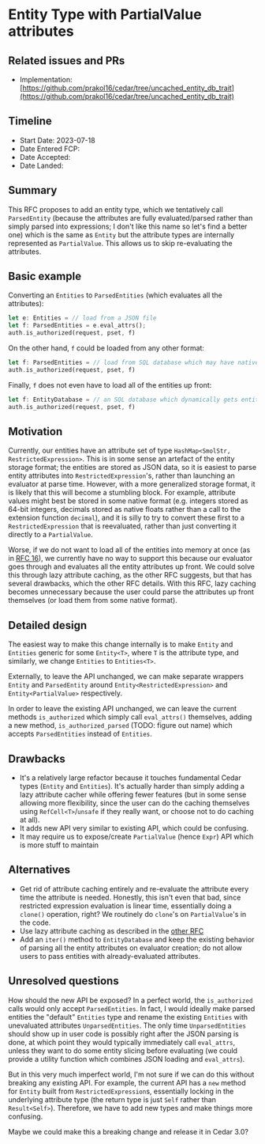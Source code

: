 # Entity Type with PartialValue attributes 

## Related issues and PRs

- Implementation: [https://github.com/prakol16/cedar/tree/uncached_entity_db_trait](https://github.com/prakol16/cedar/tree/uncached_entity_db_trait)

## Timeline

- Start Date: 2023-07-18
- Date Entered FCP:
- Date Accepted:
- Date Landed:

## Summary

This RFC proposes to add an entity type, which we tentatively call `ParsedEntity` (because the attributes are fully evaluated/parsed rather than simply parsed into
expressions; I don't like this name so let's find a better one) which is the same as `Entity` but the attribute types are internally represented as `PartialValue`. This allows
us to skip re-evaluating the attributes.

## Basic example

Converting an `Entities` to `ParsedEntities` (which evaluates all the attributes):

```rust
let e: Entities = // load from a JSON file
let f: ParsedEntities = e.eval_attrs();
auth.is_authorized(request, pset, f)
```

On the other hand, `f` could be loaded from any other format:

```rust
let f: ParsedEntities = // load from SQL database which may have native representations for some attribute types
auth.is_authorized(request, pset, f)
```

Finally, `f` does not even have to load all of the entities up front:

```rust
let f: EntityDatabase = // an SQL database which dynamically gets entities when they are needed
auth.is_authorized(request, pset, f)
```

## Motivation

Currently, our entities have an attribute set of type `HashMap<SmolStr, RestrictedExpression>`. This is in some sense an artefact of the entity storage format; the entities
are stored as JSON data, so it is easiest to parse entity attributes into `RestrictedExpression`'s, rather than launching an evaluator at parse time. However, with a 
more generalized storage format, it is likely that this will become a stumbling block. For example, attribute values might best be stored in some native format (e.g.
integers stored as 64-bit integers, decimals stored as native floats rather than a call to the extension function `decimal`), and it is silly to try to convert these first to
a `RestrictedExpression` that is reevaluated, rather than just converting it directly to a `PartialValue`.

Worse, if we do not want to load all of the entities into memory at once (as in [RFC 16](https://github.com/cedar-policy/rfcs/pull/16)), we currently have no way to support this because our evaluator goes through and evaluates all the
entity attributes up front. We could solve this through lazy attribute caching, as the other RFC suggests, but that has several drawbacks, which the other RFC details.
With this RFC, lazy caching becomes unnecessary because the user could parse the attributes up front themselves (or load them from some native format).

## Detailed design

The easiest way to make this change internally is to make `Entity` and `Entities` generic for some `Entity<T>`, where `T` is the attribute type, and similarly, we change
`Entities` to `Entities<T>`.

Externally, to leave the API unchanged, we can make separate wrappers `Entity` and `ParsedEntity` around `Entity<RestrictedExpression>` and `Entity<PartialValue>` respectively.

In order to leave the existing API unchanged, we can leave the current methods `is_authorized` which simply call `eval_attrs()` themselves, adding a new method,
`is_authorized_parsed` (TODO: figure out name) which accepts `ParsedEntities` instead of `Entities`.

## Drawbacks

- It's a relatively large refactor because it touches fundamental Cedar types (`Entity` and `Entities`). It's actually harder than simply adding a lazy attribute cacher while offering
fewer features (but in some sense allowing more flexibility, since the user can do the caching themselves using `RefCell<T>`/`unsafe` if they really want, or choose not
to do caching at all).
- It adds new API very similar to existing API, which could be confusing.
- It may require us to expose/create `PartialValue` (hence `Expr`) API which is more stuff to maintain

## Alternatives

- Get rid of attribute caching entirely and re-evaluate the attribute every time the attribute is needed. Honestly, this isn't even that bad, since restricted expression evaluation
is linear time, essentially doing a `clone()` operation, right? We routinely do `clone`'s on `PartialValue`'s in the code.
- Use lazy attribute caching as described in the [other RFC](https://github.com/cedar-policy/rfcs/pull/16)
- Add an `iter()` method to `EntityDatabase` and keep the existing behavior of parsing all the entity attributes on evaluator creation; do not allow users to pass entities
with already-evaluated attributes.

## Unresolved questions
How should the new API be exposed? In a perfect world, the `is_authorized` calls would only accept `ParsedEntities`. In fact, I would ideally make parsed entities the "default" `Entities` type
and rename the existing `Entities` with unevaluated attributes `UnparsedEntities`. The only time `UnparsedEntities` should show up in user code is possibly right after the JSON
parsing is done, at which point they would typically immediately call `eval_attrs`, unless they want to do some entity slicing before evaluating (we could provide
a utility function which combines JSON loading and `eval_attrs`).

But in this very much imperfect world, I'm not sure if we can do this without breaking any existing API. For example, the current API has a `new` method for `Entity` built from
`RestrictedExpression`s, essentially locking in the underlying attribute type (the return type is just `Self` rather than `Result<Self>`). Therefore, we have to
add new types and make things more confusing.

Maybe we could make this a breaking change and release it in Cedar 3.0?
